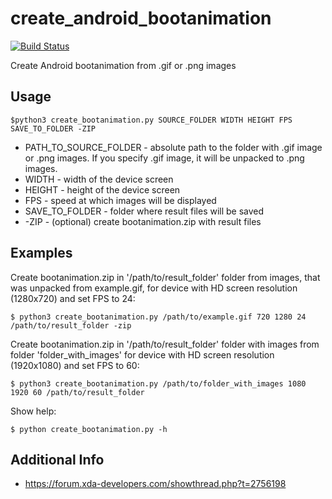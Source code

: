 # create_android_bootanimation

[![Build Status](https://travis-ci.org/iamantony/create_android_bootanimation.svg?branch=master)](https://travis-ci.org/iamantony/create_android_bootanimation)

Create Android bootanimation from .gif or .png images

## Usage

    $python3 create_bootanimation.py SOURCE_FOLDER WIDTH HEIGHT FPS SAVE_TO_FOLDER -ZIP

* PATH_TO_SOURCE_FOLDER - absolute path to the folder with .gif image or .png
images. If you specify .gif image, it will be unpacked to .png images.
* WIDTH - width of the device screen
* HEIGHT - height of the device screen
* FPS - speed at which images will be displayed
* SAVE_TO_FOLDER - folder where result files will be saved
* -ZIP - (optional) create bootanimation.zip with result files

## Examples

Create bootanimation.zip in '/path/to/result_folder' folder from images, that
was unpacked from example.gif, for device with HD screen resolution (1280x720)
and set FPS to 24:

    $ python3 create_bootanimation.py /path/to/example.gif 720 1280 24 /path/to/result_folder -zip

Create bootanimation.zip in '/path/to/result_folder' folder with images from
folder 'folder_with_images' for device with HD screen resolution (1920x1080)
and set FPS to 60:

    $ python3 create_bootanimation.py /path/to/folder_with_images 1080 1920 60 /path/to/result_folder

Show help:

    $ python create_bootanimation.py -h

## Additional Info

* https://forum.xda-developers.com/showthread.php?t=2756198
